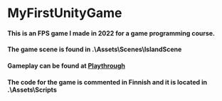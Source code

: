 # MyFirstUnityGame

#### This is an FPS game I made in 2022 for a game programming course.
#### The game scene is found in .\Assets\Scenes\IslandScene
#### Gameplay can be found at [Playthrough](https://youtu.be/NqgZhbB9Y20)
#### The code for the game is commented in Finnish and it is located in .\Assets\Scripts